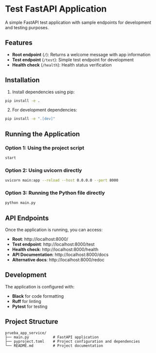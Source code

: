 # Test FastAPI Application

A simple FastAPI test application with sample endpoints for development and testing purposes.

## Features

- **Root endpoint** (`/`): Returns a welcome message with app information
- **Test endpoint** (`/test`): Simple test endpoint for development
- **Health check** (`/health`): Health status verification

## Installation

1. Install dependencies using pip:
```bash
pip install -e .
```

2. For development dependencies:
```bash
pip install -e ".[dev]"
```

## Running the Application

### Option 1: Using the project script
```bash
start
```

### Option 2: Using uvicorn directly
```bash
uvicorn main:app --reload --host 0.0.0.0 --port 8000
```

### Option 3: Running the Python file directly
```bash
python main.py
```

## API Endpoints

Once the application is running, you can access:

- **Root**: http://localhost:8000/
- **Test endpoint**: http://localhost:8000/test
- **Health check**: http://localhost:8000/health
- **API Documentation**: http://localhost:8000/docs
- **Alternative docs**: http://localhost:8000/redoc

## Development

The application is configured with:
- **Black** for code formatting
- **Ruff** for linting
- **Pytest** for testing

## Project Structure

```
prueba_app_service/
├── main.py           # FastAPI application
├── pyproject.toml    # Project configuration and dependencies
└── README.md         # Project documentation
``` 